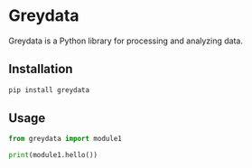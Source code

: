 # Greydata

Greydata is a Python library for processing and analyzing data.

## Installation

```bash
pip install greydata
```

## Usage

```python
from greydata import module1

print(module1.hello())
```

